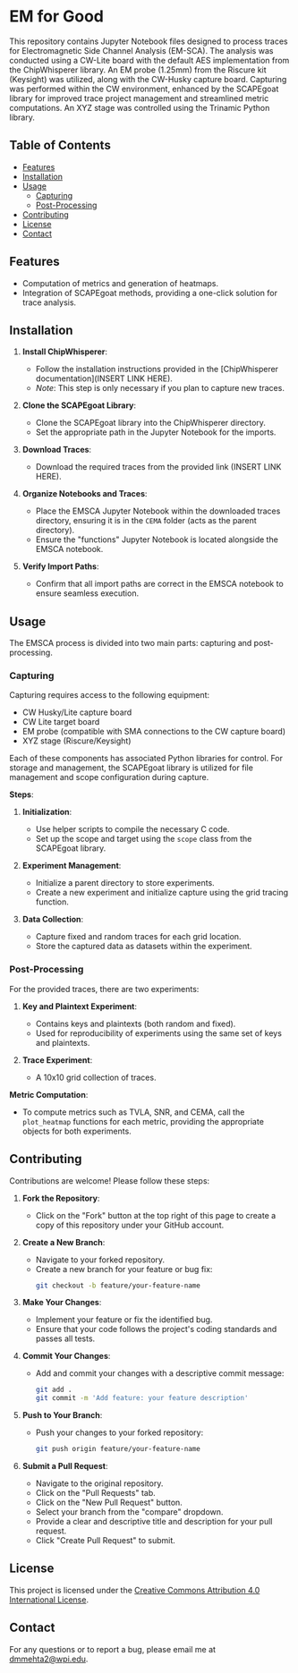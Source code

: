 # EM for Good

This repository contains Jupyter Notebook files designed to process traces for Electromagnetic Side Channel Analysis (EM-SCA). The analysis was conducted using a CW-Lite board with the default AES implementation from the ChipWhisperer library. An EM probe (1.25mm) from the Riscure kit (Keysight) was utilized, along with the CW-Husky capture board. Capturing was performed within the CW environment, enhanced by the SCAPEgoat library for improved trace project management and streamlined metric computations. An XYZ stage was controlled using the Trinamic Python library.

## Table of Contents

- [Features](#features)
- [Installation](#installation)
- [Usage](#usage)
  - [Capturing](#capturing)
  - [Post-Processing](#post-processing)
- [Contributing](#contributing)
- [License](#license)
- [Contact](#contact)

## Features

- Computation of metrics and generation of heatmaps.
- Integration of SCAPEgoat methods, providing a one-click solution for trace analysis.

## Installation

1. **Install ChipWhisperer**:
   - Follow the installation instructions provided in the [ChipWhisperer documentation](INSERT LINK HERE).
   - *Note*: This step is only necessary if you plan to capture new traces.

2. **Clone the SCAPEgoat Library**:
   - Clone the SCAPEgoat library into the ChipWhisperer directory.
   - Set the appropriate path in the Jupyter Notebook for the imports.

3. **Download Traces**:
   - Download the required traces from the provided link (INSERT LINK HERE).

4. **Organize Notebooks and Traces**:
   - Place the EMSCA Jupyter Notebook within the downloaded traces directory, ensuring it is in the `CEMA` folder (acts as the parent directory).
   - Ensure the "functions" Jupyter Notebook is located alongside the EMSCA notebook.

5. **Verify Import Paths**:
   - Confirm that all import paths are correct in the EMSCA notebook to ensure seamless execution.

## Usage

The EMSCA process is divided into two main parts: capturing and post-processing.

### Capturing

Capturing requires access to the following equipment:

- CW Husky/Lite capture board
- CW Lite target board
- EM probe (compatible with SMA connections to the CW capture board)
- XYZ stage (Riscure/Keysight)

Each of these components has associated Python libraries for control. For storage and management, the SCAPEgoat library is utilized for file management and scope configuration during capture.

**Steps**:

1. **Initialization**:
   - Use helper scripts to compile the necessary C code.
   - Set up the scope and target using the `scope` class from the SCAPEgoat library.

2. **Experiment Management**:
   - Initialize a parent directory to store experiments.
   - Create a new experiment and initialize capture using the grid tracing function.

3. **Data Collection**:
   - Capture fixed and random traces for each grid location.
   - Store the captured data as datasets within the experiment.

### Post-Processing

For the provided traces, there are two experiments:

1. **Key and Plaintext Experiment**:
   - Contains keys and plaintexts (both random and fixed).
   - Used for reproducibility of experiments using the same set of keys and plaintexts.

2. **Trace Experiment**:
   - A 10x10 grid collection of traces.

**Metric Computation**:

- To compute metrics such as TVLA, SNR, and CEMA, call the `plot_heatmap` functions for each metric, providing the appropriate objects for both experiments.

## Contributing

Contributions are welcome! Please follow these steps:

1. **Fork the Repository**:
   - Click on the "Fork" button at the top right of this page to create a copy of this repository under your GitHub account.

2. **Create a New Branch**:
   - Navigate to your forked repository.
   - Create a new branch for your feature or bug fix:
     ```bash
     git checkout -b feature/your-feature-name
     ```

3. **Make Your Changes**:
   - Implement your feature or fix the identified bug.
   - Ensure that your code follows the project's coding standards and passes all tests.

4. **Commit Your Changes**:
   - Add and commit your changes with a descriptive commit message:
     ```bash
     git add .
     git commit -m 'Add feature: your feature description'
     ```

5. **Push to Your Branch**:
   - Push your changes to your forked repository:
     ```bash
     git push origin feature/your-feature-name
     ```

6. **Submit a Pull Request**:
   - Navigate to the original repository.
   - Click on the "Pull Requests" tab.
   - Click on the "New Pull Request" button.
   - Select your branch from the "compare" dropdown.
   - Provide a clear and descriptive title and description for your pull request.
   - Click "Create Pull Request" to submit.

## License

This project is licensed under the [Creative Commons Attribution 4.0 International License](https://creativecommons.org/licenses/by/4.0/).

## Contact

For any questions or to report a bug, please email me at [dmmehta2@wpi.edu](mailto:dmmehta2@wpi.edu).
